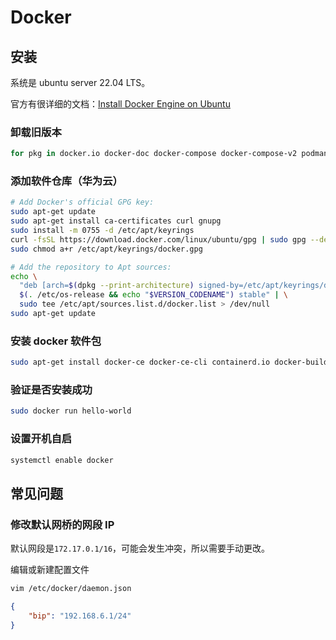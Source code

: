 # Docker

## 安装

系统是 ubuntu server 22.04 LTS。

官方有很详细的文档：[Install Docker Engine on Ubuntu](https://docs.docker.com/engine/install/ubuntu/)

### 卸载旧版本

```sh
for pkg in docker.io docker-doc docker-compose docker-compose-v2 podman-docker containerd runc; do sudo apt-get remove $pkg; done
```

### 添加软件仓库（华为云）

```sh
# Add Docker's official GPG key:
sudo apt-get update
sudo apt-get install ca-certificates curl gnupg
sudo install -m 0755 -d /etc/apt/keyrings
curl -fsSL https://download.docker.com/linux/ubuntu/gpg | sudo gpg --dearmor -o /etc/apt/keyrings/docker.gpg
sudo chmod a+r /etc/apt/keyrings/docker.gpg

# Add the repository to Apt sources:
echo \
  "deb [arch=$(dpkg --print-architecture) signed-by=/etc/apt/keyrings/docker.gpg] https://download.docker.com/linux/ubuntu \
  $(. /etc/os-release && echo "$VERSION_CODENAME") stable" | \
  sudo tee /etc/apt/sources.list.d/docker.list > /dev/null
sudo apt-get update
```

### 安装 docker 软件包

```sh
sudo apt-get install docker-ce docker-ce-cli containerd.io docker-buildx-plugin docker-compose-plugin
```

### 验证是否安装成功

```sh
sudo docker run hello-world
```

### 设置开机自启

```sh
systemctl enable docker
```

## 常见问题

### 修改默认网桥的网段 IP

默认网段是`172.17.0.1/16`，可能会发生冲突，所以需要手动更改。

编辑或新建配置文件

```sh
vim /etc/docker/daemon.json
```

```json
{
	"bip": "192.168.6.1/24"
}
```
